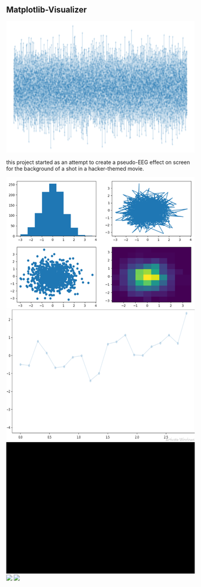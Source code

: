 <h2>Matplotlib-Visualizer</h2>

<img src="https://raw.githubusercontent.com/gregoryclayton/experiments/main/matplotlib-visualizer/images/matplotlib2.png" style="height:350px;">
  
  <p>this project started as an attempt to create a pseudo-EEG effect on screen <br>
    for the background of a shot in a hacker-themed movie.<br></P>
    
<img src="https://raw.githubusercontent.com/gregoryclayton/experiments/main/matplotlib-visualizer/images/matplotlib1.png" style="height:350px;">

<img src="https://raw.githubusercontent.com/gregoryclayton/experiments/main/matplotlib-visualizer/images/matplotlib4.png" style="height:350px;">

<img src="https://raw.githubusercontent.com/gregoryclayton/experiments/main/matplotlib-visualizer/images/matplitlib_vid2.gif" style="height:350px;">

<img src="https://raw.githubusercontent.com/gregoryclayton/experiments/main/matplotlib-visualizer/images/matplotlib_vid3.gif" style="height:350px;">

<img src="https://raw.githubusercontent.com/gregoryclayton/experiments/main/matplotlib-visualizer/images/matplotlib_vid5.gif" style="height:350px;">
